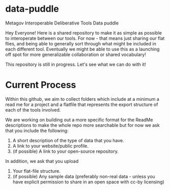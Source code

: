 # data-puddle
Metagov Interoperable Deliberative Tools Data puddle

Hey Everyone! Here is a shared repository to make it as simple as possible to interoperate between our tools. For now - that means just sharing our flat flies, and being able to generally sort through what might be included in each different tool. Eventually we might be able to use this as a launching off spot for more generalizable collaboration or shared vocabulary! 

This repository is still in progress. Let's see what we can do with it! 

# Current Process
Within this github, we aim to collect folders which include at a minimum a read me for a project and a flatfile that represents the export structure of each of the tools involved. 

We are working on building out a more specific format for the ReadMe descriptions to make the whole repo more searchable but for now we ask that you include the following: 
1. A short description of the type of data that you have. 
2. A link to your website/public profile. 
3. (if possible) A link to your open-source repository.

In addition, we ask that you upload
1. Your flat-file structure.
2. (if possible) Any sample data (preferably non-real data - unless you have explicit permission to share in an open space with cc-by licensing) 




